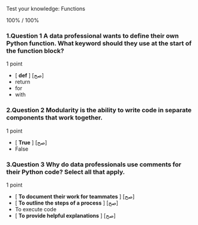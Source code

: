 Test your knowledge: Functions


100% / 100%






### 1.Question 1 A data professional wants to define their own Python function. What keyword should they use at the start of the function block?

1 point

* [ **def** ] [صح]
* return
* for
* with

### 2.Question 2 Modularity is the ability to write code in separate components that work together. 

1 point

* [ **True** ] [صح]
* False

### 3.Question 3 Why do data professionals use comments for their Python code? Select all that apply. 

1 point

* [ **To document their work for teammates** ] [صح]
* [ **To outline the steps of a process** ] [صح] 
* To execute code 
* [ **To provide helpful explanations** ]  [صح]












